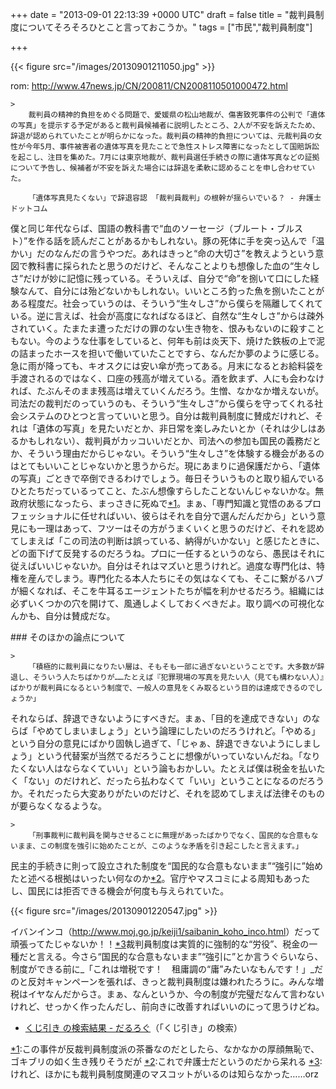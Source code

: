 
+++
date = "2013-09-01 22:13:39 +0000 UTC"
draft = false
title = "裁判員制度についてそろそろひとこと言っておこうか。"
tags = ["市民","裁判員制度"]

+++


{{< figure src="/images/20130901211050.jpg"  >}}

rom: <a href="http://www.47news.jp/CN/200811/CN2008110501000472.html">http://www.47news.jp/CN/200811/CN2008110501000472.html</a><br/>


    >
        裁判員の精神的負担をめぐる問題で、愛媛県の松山地裁が、傷害致死事件の公判で「遺体の写真」を提示する予定があると裁判員候補者に説明したところ、2人が不安を訴えたため、辞退が認められていたことが明らかになった。裁判員の精神的負担については、元裁判員の女性が今年5月、事件被害者の遺体写真を見たことで急性ストレス障害になったとして国賠訴訟を起こし、注目を集めた。7月には東京地裁が、裁判員選任手続きの際に遺体写真などの証拠について予告し、候補者が不安を訴えた場合には辞退を柔軟に認めることを申し合わせていた。

        「遺体写真見たくない」で辞退容認 「裁判員裁判」の根幹が揺らいでいる？ - 弁護士ドットコム
    
僕と同じ年代ならば、国語の教科書で“血のソーセージ（ブルート・ブルスト）”を作る話を読んだことがあるかもしれない。豚の死体に手を突っ込んで「温かい」だのなんだの言うやつだ。あれはきっと“命の大切さ”を教えようという意図で教科書に採られたと思うのだけど、そんなことよりも想像した血の“生々しさ”だけが妙に記憶に残っている。そういえば、自分で“命”を捌いて口にした経験なんて、自分には殆どないかもしれない。いいところ釣った魚を捌いたことがある程度だ。社会っていうのは、そういう“生々しさ”から僕らを隔離してくれている。逆に言えば、社会が高度になればなるほど、自然な“生々しさ”からは疎外されていく。たまたま遭っただけの罪のない生き物を、恨みもないのに殺すこともない。今のような仕事をしていると、何年も前は炎天下、焼けた鉄板の上で泥の詰まったホースを担いで働いていたことですら、なんだか夢のように感じる。急に雨が降っても、キオスクには安い傘が売ってある。月末になるとお給料袋を手渡されるのではなく、口座の残高が増えている。酒を飲まず、人にも会わなければ、たぶんそのまま残高は増えていくんだろう。生憎、なかなか増えないが。司法だの裁判だのっていうのも、そういう“生々しさ”から僕らを守ってくれる社会システムのひとつと言っていいと思う。自分は裁判員制度に賛成だけれど、それは「遺体の写真」を見たいだとか、非日常を楽しみたいとか（それは少しはあるかもしれない）、裁判員がカッコいいだとか、司法への参加も国民の義務だとか、そういう理由だからじゃない。そういう“生々しさ”を体験する機会があるのはとてもいいことじゃないかと思うからだ。現にあまりに過保護だから、「遺体の写真」ごときで卒倒できるわけでしょう。毎日そういうものと取り組んでいるひとたちだっているってこと、たぶん想像すらしたことないんじゃないかな。無政府状態になったら、まっさきに死ぬで<a href="#f-de49d5d2" name="fn-de49d5d2" title="この事件が反裁判員制度派の茶番なのだとしたら、なかなかの厚顔無恥で、ゴキブリの如く生き残りそうだが">*1</a>。まぁ、「専門知識と覚悟のあるプロフェッショナルに任せればいい、彼らはそれを自分で選んだんだから」という意見にも一理はあって、フツーはその方がうまくいくと思うのだけど、それを認めてしまえば「この司法の判断は誤っている、納得がいかない」と感じたときに、どの面下げて反発するのだろうね。プロに一任するというのなら、愚民はそれに従えばいいじゃないか。自分はそれはマズいと思うけれど。過度な専門化は、特権を産んでしまう。専門化たる本人たちにその気はなくても、そこに繋がるハブが細くなれば、そこを牛耳るエージェントたちが幅を利かせるだろう。組織には必ずいくつかの穴を開けて、風通しよくしておくべきだよ。取り調べの可視化なんかも、自分は賛成だな。

<div class="section">
    ### そのほかの論点について
    
    >
        「積極的に裁判員になりたい層は、そもそも一部に過ぎないということです。大多数が辞退し、そういう人たちばかりが……たとえば『犯罪現場の写真を見たい人（見ても構わない人）』ばかりが裁判員になるという制度で、一般人の意見をくみ取るという目的は達成できるのでしょうか」

    
それならば、辞退できないようにすべきだ。まぁ、「目的を達成できない」のならば「やめてしまいましょう」という論理にしたいのだろうけれど。「やめる」という自分の意見にばかり固執し過ぎて、「じゃぁ、辞退できないようにしましょう」という代替案が当然でるだろうことに想像がいっていないんだね。「なりたくない人はならなくていい」という論もおかしい。たとえば僕は税金を払いたく「ない」のだけれど、だったら払わなくて「いい」ということになるのだろうか。それだったら大変ありがたいのだけど、それを認めてしまえば法律そのものが要らなくなるような。

    >
        「刑事裁判に裁判員を関与させることに無理があったばかりでなく、国民的な合意もないまま、この制度を強引に始めたことが、このような矛盾を引き起こしたと言えます。」

    
民主的手続きに則って設立された制度を“国民的な合意もないまま”“強引に”始めたと述べる根拠はいったい何なのか<a href="#f-c88b1b7d" name="fn-c88b1b7d" title="これで弁護士だというのだから呆れる">*2</a>。官庁やマスコミによる周知もあったし、国民には拒否できる機会が何度も与えられていた。

{{< figure src="/images/20130901220547.jpg"  >}}

イバンインコ（<a href="http://www.moj.go.jp/keiji1/saibanin_koho_inco.html">http://www.moj.go.jp/keiji1/saibanin_koho_inco.html</a>）だって頑張ってたじゃないか！！<a href="#f-b358d655" name="fn-b358d655" title="けれど、ほかにも裁判員制度関連のマスコットがいるのは知らなかった……orz">*3</a>裁判員制度は実質的に強制的な“労役”、税金の一種だと言える。今さら“国民的な合意もないまま”“強引に”とか言うぐらいなら、制度ができる前に_「これは増税です！　租庸調の“庸”みたいなもんです！」_だのと反対キャンペーンを張れば、きっと裁判員制度は嫌われたろうに。みんな増税はイヤなんだからさ。まぁ、なんというか、今の制度が完璧だなんて言わないけれど、せっかく作ったんだし、前向きに改善すればいいのにって思うけどね。

<ul>
<li><a href="https://blog.daruyanagi.jp/search?q=%E3%81%8F%E3%81%98%E5%BC%95%E3%81%8D">くじ引き の検索結果 - だるろぐ</a>（「くじ引き」の検索）</li>
</ul>
</div><div class="footnote">
<a href="#fn-de49d5d2" name="f-de49d5d2" class="footnote-number">*1</a><span class="footnote-delimiter">:</span><span class="footnote-text">この事件が反裁判員制度派の茶番なのだとしたら、なかなかの厚顔無恥で、ゴキブリの如く生き残りそうだが</span>
<a href="#fn-c88b1b7d" name="f-c88b1b7d" class="footnote-number">*2</a><span class="footnote-delimiter">:</span><span class="footnote-text">これで弁護士だというのだから呆れる</span>
<a href="#fn-b358d655" name="f-b358d655" class="footnote-number">*3</a><span class="footnote-delimiter">:</span><span class="footnote-text">けれど、ほかにも裁判員制度関連のマスコットがいるのは知らなかった……orz</span>
</div>

